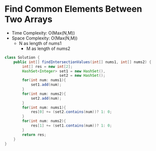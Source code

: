 # Find Common Elements Between Two Arrays

- Time Complexity: O(Max(N,M))
- Space Complexity: O(Max(N,M))
  - N as length of nums1
    - M as length of nums2

```java
class Solution {
    public int[] findIntersectionValues(int[] nums1, int[] nums2) {
        int[] res = new int[2];
        HashSet<Integer> set1 = new HashSet(),
                         set2 = new HashSet();
        for(int num: nums1){
            set1.add(num);
        }
        for(int num: nums2){
            set2.add(num);
        }
        for(int num: nums1){
            res[0] += (set2.contains(num))? 1: 0;
        }
        for(int num: nums2){
            res[1] += (set1.contains(num))? 1: 0;
        }
        return res;
    }
}
```
